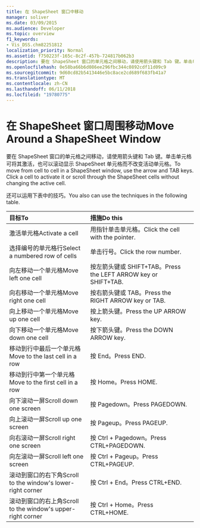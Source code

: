 ```yaml
---
title: 在 ShapeSheet 窗口中移动
manager: soliver
ms.date: 03/09/2015
ms.audience: Developer
ms.topic: overview
f1_keywords:
- Vis_DSS.chm82251812
localization_priority: Normal
ms.assetid: f750223f-165c-8c2f-457b-724817b062b3
description: 要在 ShapeSheet 窗口的单元格之间移动，请使用箭头键和 Tab 键。单击单元格可将其激活，也可以滚动显示 ShapeSheet 单元格而不改变活动单元格。
ms.openlocfilehash: 0e58ba66b6d086ee296fbc344c0892cdf11d09c9
ms.sourcegitcommit: 9d60cd82b5413446e5bc8ace2cd689f683fb41a7
ms.translationtype: MT
ms.contentlocale: zh-CN
ms.lasthandoff: 06/11/2018
ms.locfileid: "19780775"
---
```

# <a name="move-around-a-shapesheet-window"></a><span data-ttu-id="fc4e5-104">在 ShapeSheet 窗口周围移动</span><span class="sxs-lookup"><span data-stu-id="fc4e5-104">Move Around a ShapeSheet Window</span></span>

<span data-ttu-id="fc4e5-p102">要在 ShapeSheet 窗口的单元格之间移动，请使用箭头键和 Tab 键。单击单元格可将其激活，也可以滚动显示 ShapeSheet 单元格而不改变活动单元格。</span><span class="sxs-lookup"><span data-stu-id="fc4e5-p102">To move from cell to cell in a ShapeSheet window, use the arrow and TAB keys. Click a cell to activate it or scroll through the ShapeSheet cells without changing the active cell.</span></span>
  
<span data-ttu-id="fc4e5-107">还可以运用下表中的技巧。</span><span class="sxs-lookup"><span data-stu-id="fc4e5-107">You also can use the techniques in the following table.</span></span>
  
|<span data-ttu-id="fc4e5-108">**目标**</span><span class="sxs-lookup"><span data-stu-id="fc4e5-108">**To**</span></span>|<span data-ttu-id="fc4e5-109">**措施**</span><span class="sxs-lookup"><span data-stu-id="fc4e5-109">**Do this**</span></span>|
|:-----|:-----|
| <span data-ttu-id="fc4e5-110">激活单元格</span><span class="sxs-lookup"><span data-stu-id="fc4e5-110">Activate a cell</span></span>  <br/> | <span data-ttu-id="fc4e5-111">用指针单击单元格。</span><span class="sxs-lookup"><span data-stu-id="fc4e5-111">Click the cell with the pointer.</span></span>  <br/> |
| <span data-ttu-id="fc4e5-112">选择编号的单元格行</span><span class="sxs-lookup"><span data-stu-id="fc4e5-112">Select a numbered row of cells</span></span>  <br/> | <span data-ttu-id="fc4e5-113">单击行号。</span><span class="sxs-lookup"><span data-stu-id="fc4e5-113">Click the row number.</span></span>  <br/> |
| <span data-ttu-id="fc4e5-114">向左移动一个单元格</span><span class="sxs-lookup"><span data-stu-id="fc4e5-114">Move left one cell</span></span>  <br/> | <span data-ttu-id="fc4e5-115">按左箭头键或 SHIFT+TAB。</span><span class="sxs-lookup"><span data-stu-id="fc4e5-115">Press the LEFT ARROW key or SHIFT+TAB.</span></span>  <br/> |
| <span data-ttu-id="fc4e5-116">向右移动一个单元格</span><span class="sxs-lookup"><span data-stu-id="fc4e5-116">Move right one cell</span></span>  <br/> | <span data-ttu-id="fc4e5-117">按右箭头键或 TAB。</span><span class="sxs-lookup"><span data-stu-id="fc4e5-117">Press the RIGHT ARROW key or TAB.</span></span>  <br/> |
| <span data-ttu-id="fc4e5-118">向上移动一个单元格</span><span class="sxs-lookup"><span data-stu-id="fc4e5-118">Move up one cell</span></span>  <br/> | <span data-ttu-id="fc4e5-119">按上箭头键。</span><span class="sxs-lookup"><span data-stu-id="fc4e5-119">Press the UP ARROW key.</span></span>  <br/> |
| <span data-ttu-id="fc4e5-120">向下移动一个单元格</span><span class="sxs-lookup"><span data-stu-id="fc4e5-120">Move down one cell</span></span>  <br/> | <span data-ttu-id="fc4e5-121">按下箭头键。</span><span class="sxs-lookup"><span data-stu-id="fc4e5-121">Press the DOWN ARROW key.</span></span>  <br/> |
| <span data-ttu-id="fc4e5-122">移动到行中最后一个单元格</span><span class="sxs-lookup"><span data-stu-id="fc4e5-122">Move to the last cell in a row</span></span>  <br/> | <span data-ttu-id="fc4e5-123">按 End。</span><span class="sxs-lookup"><span data-stu-id="fc4e5-123">Press END.</span></span>  <br/> |
| <span data-ttu-id="fc4e5-124">移动到行中第一个单元格</span><span class="sxs-lookup"><span data-stu-id="fc4e5-124">Move to the first cell in a row</span></span>  <br/> | <span data-ttu-id="fc4e5-125">按 Home。</span><span class="sxs-lookup"><span data-stu-id="fc4e5-125">Press HOME.</span></span>  <br/> |
| <span data-ttu-id="fc4e5-126">向下滚动一屏</span><span class="sxs-lookup"><span data-stu-id="fc4e5-126">Scroll down one screen</span></span>  <br/> | <span data-ttu-id="fc4e5-127">按 Pagedown。</span><span class="sxs-lookup"><span data-stu-id="fc4e5-127">Press PAGEDOWN.</span></span>  <br/> |
| <span data-ttu-id="fc4e5-128">向上滚动一屏</span><span class="sxs-lookup"><span data-stu-id="fc4e5-128">Scroll up one screen</span></span>  <br/> | <span data-ttu-id="fc4e5-129">按 Pageup。</span><span class="sxs-lookup"><span data-stu-id="fc4e5-129">Press PAGEUP.</span></span>  <br/> |
| <span data-ttu-id="fc4e5-130">向右滚动一屏</span><span class="sxs-lookup"><span data-stu-id="fc4e5-130">Scroll right one screen</span></span>  <br/> | <span data-ttu-id="fc4e5-131">按 Ctrl + Pagedown。</span><span class="sxs-lookup"><span data-stu-id="fc4e5-131">Press CTRL+PAGEDOWN.</span></span>  <br/> |
| <span data-ttu-id="fc4e5-132">向左滚动一屏</span><span class="sxs-lookup"><span data-stu-id="fc4e5-132">Scroll left one screen</span></span>  <br/> | <span data-ttu-id="fc4e5-133">按 Ctrl + Pageup。</span><span class="sxs-lookup"><span data-stu-id="fc4e5-133">Press CTRL+PAGEUP.</span></span>  <br/> |
| <span data-ttu-id="fc4e5-134">滚动到窗口的右下角</span><span class="sxs-lookup"><span data-stu-id="fc4e5-134">Scroll to the window's lower-right corner</span></span>  <br/> | <span data-ttu-id="fc4e5-135">按 Ctrl + End。</span><span class="sxs-lookup"><span data-stu-id="fc4e5-135">Press CTRL+END.</span></span>  <br/> |
| <span data-ttu-id="fc4e5-136">滚动到窗口的右上角</span><span class="sxs-lookup"><span data-stu-id="fc4e5-136">Scroll to the window's upper-right corner</span></span>  <br/> | <span data-ttu-id="fc4e5-137">按 Ctrl + Home。</span><span class="sxs-lookup"><span data-stu-id="fc4e5-137">Press CTRL+HOME.</span></span>  <br/> |
   

